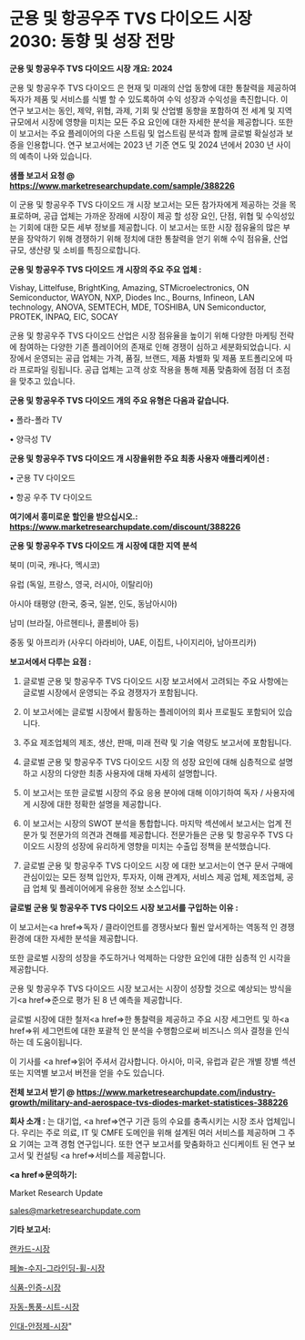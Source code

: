 # 군용 및 항공우주 TVS 다이오드 시장 2030: 동향 및 성장 전망

<strong>군용 및 항공우주 TVS 다이오드 시장 개요: 2024</strong>

군용 및 항공우주 TVS 다이오드 은 현재 및 미래의 산업 동향에 대한 통찰력을 제공하여 독자가 제품 및 서비스를 식별 할 수 있도록하여 수익 성장과 수익성을 촉진합니다. 이 연구 보고서는 동인, 제약, 위협, 과제, 기회 및 산업별 동향을 포함하여 전 세계 및 지역 규모에서 시장에 영향을 미치는 모든 주요 요인에 대한 자세한 분석을 제공합니다. 또한이 보고서는 주요 플레이어의 다운 스트림 및 업스트림 분석과 함께 글로벌 확실성과 보증을 인용합니다. 연구 보고서에는 2023 년 기준 연도 및 2024 년에서 2030 년 사이의 예측이 나와 있습니다.



<strong>샘플 보고서 요청 @ <a href=https://www.marketresearchupdate.com/sample/388226>https://www.marketresearchupdate.com/sample/388226</a></strong>

이 군용 및 항공우주 TVS 다이오드 개 시장 보고서는 모든 참가자에게 제공하는 것을 목표로하며, 공급 업체는 가까운 장래에 시장이 제공 할 성장 요인, 단점, 위협 및 수익성있는 기회에 대한 모든 세부 정보를 제공합니다. 이 보고서는 또한 시장 점유율의 많은 부분을 장악하기 위해 경쟁하기 위해 정치에 대한 통찰력을 얻기 위해 수익 점유율, 산업 규모, 생산량 및 소비를 특징으로합니다.



<strong>군용 및 항공우주 TVS 다이오드 개 시장의 주요 주요 업체 :</strong>

Vishay, Littelfuse, BrightKing, Amazing, STMicroelectronics, ON Semiconductor, WAYON, NXP, Diodes Inc., Bourns, Infineon, LAN technology, ANOVA, SEMTECH, MDE, TOSHIBA, UN Semiconductor, PROTEK, INPAQ, EIC, SOCAY

군용 및 항공우주 TVS 다이오드 산업은 시장 점유율을 높이기 위해 다양한 마케팅 전략에 참여하는 다양한 기존 플레이어의 존재로 인해 경쟁이 심하고 세분화되었습니다. 시장에서 운영되는 공급 업체는 가격, 품질, 브랜드, 제품 차별화 및 제품 포트폴리오에 따라 프로파일 링됩니다. 공급 업체는 고객 상호 작용을 통해 제품 맞춤화에 점점 더 초점을 맞추고 있습니다.



<strong>군용 및 항공우주 TVS 다이오드 개의 주요 유형은 다음과 같습니다.</strong>

• 폴라-폴라 TV

• 양극성 TV



<strong>군용 및 항공우주 TVS 다이오드 개 시장을위한 주요 최종 사용자 애플리케이션 :</strong>

• 군용 TV 다이오드

• 항공 우주 TV 다이오드



<strong>여기에서 흥미로운 할인을 받으십시오.: <a href=https://www.marketresearchupdate.com/discount/388226>https://www.marketresearchupdate.com/discount/388226</a></strong>



<strong>군용 및 항공우주 TVS 다이오드 개 시장에 대한 지역 분석</strong>

북미 (미국, 캐나다, 멕시코)

유럽 (독일, 프랑스, 영국, 러시아, 이탈리아)

아시아 태평양 (한국, 중국, 일본, 인도, 동남아시아)

남미 (브라질, 아르헨티나, 콜롬비아 등)

중동 및 아프리카 (사우디 아라비아, UAE, 이집트, 나이지리아, 남아프리카)



<strong>보고서에서 다루는 요점 :</strong>

1. 글로벌 군용 및 항공우주 TVS 다이오드 시장 보고서에서 고려되는 주요 사항에는 글로벌 시장에서 운영되는 주요 경쟁자가 포함됩니다.

2. 이 보고서에는 글로벌 시장에서 활동하는 플레이어의 회사 프로필도 포함되어 있습니다.

3. 주요 제조업체의 제조, 생산, 판매, 미래 전략 및 기술 역량도 보고서에 포함됩니다.

4. 글로벌 군용 및 항공우주 TVS 다이오드 시장 의 성장 요인에 대해 심층적으로 설명하고 시장의 다양한 최종 사용자에 대해 자세히 설명합니다.

5. 이 보고서는 또한 글로벌 시장의 주요 응용 분야에 대해 이야기하여 독자 / 사용자에게 시장에 대한 정확한 설명을 제공합니다.

6. 이 보고서는 시장의 SWOT 분석을 통합합니다. 마지막 섹션에서 보고서는 업계 전문가 및 전문가의 의견과 견해를 제공합니다. 전문가들은 군용 및 항공우주 TVS 다이오드 시장의 성장에 유리하게 영향을 미치는 수출입 정책을 분석했습니다.

7. 글로벌 군용 및 항공우주 TVS 다이오드 시장 에 대한 보고서는이 연구 문서 구매에 관심이있는 모든 정책 입안자, 투자자, 이해 관계자, 서비스 제공 업체, 제조업체, 공급 업체 및 플레이어에게 유용한 정보 소스입니다.



<strong>글로벌 군용 및 항공우주 TVS 다이오드 시장 보고서를 구입하는 이유 :</strong>

이 보고서는<a href=>독자 / 클</a>라이언트를 경쟁사보다 훨씬 앞서게하는 역동적 인 경쟁 환경에 대한 자세한 분석을 제공합니다.

또한 글로벌 시장의 성장을 주도하거나 억제하는 다양한 요인에 대한 심층적 인 시각을 제공합니다.

군용 및 항공우주 TVS 다이오드 시장 보고서는 시장이 성장할 것으로 예상되는 방식을 기<a href=>준으로</a> 평가 된 8 년 예측을 제공합니다.

글로벌 시장에 대한 철저<a href=>한 통찰력</a>을 제공하고 주요 시장 세그먼트 및 하<a href=>위 세그</a>먼트에 대한 포괄적 인 분석을 수행함으로써 비즈니스 의사 결정을 인식하는 데 도움이됩니다.

이 기사를 <a href=>읽어 주</a>셔서 감사합니다. 아시아, 미국, 유럽과 같은 개별 장별 섹션 또는 지역별 보고서 버전을 얻을 수도 있습니다.



<strong>전체 보고서 받기 @ <a href=https://www.marketresearchupdate.com/industry-growth/military-and-aerospace-tvs-diodes-market-statistices-388226>https://www.marketresearchupdate.com/industry-growth/military-and-aerospace-tvs-diodes-market-statistices-388226</a></strong>



<strong>회사 소개 :</strong>
는 대기업, <a href=>연구 기</a>관 등의 수요를 충족시키는 시장 조사 업체입니다. 우리는 주로 의료, IT 및 CMFE 도메인을 위해 설계된 여러 서비스를 제공하며 그 주요 기여는 고객 경험 연구입니다. 또한 연구 보고서를 맞춤화하고 신디케이트 된 연구 보고서 및 컨설팅 <a href=>서비</a>스를 제공합니다.



<strong><a href=>문의하기:</a></strong>

Market Research Update

sales@marketresearchupdate.com



<strong>기타 보고서:</strong>

<a href=https://www.linkedin.com/pulse/랜카드-시장-진입-전략-및-위험-평가2029년-survey-spotlight-pro-24-analysis/>랜카드-시장</a>

<a href=https://www.linkedin.com/pulse/페놀-수지-그라인딩-휠-시장-세분화-연구-및-목표-고객2029년-lnrvf/>페놀-수지-그라인딩-휠-시장</a>

<a href=https://www.linkedin.com/pulse/식품-인증-시장-동향-및-성장-전망-survey-spotlight-pro-24-analysis-0fu1f/>식품-인증-시장</a>

<a href=https://www.linkedin.com/pulse/자동-통풍-시트-시장-세분화-연구-및-목표-고객2030년-isdailynews-bsxgf/>자동-통풍-시트-시장</a>

<a href=https://www.linkedin.com/pulse/인대-안정제-시장-규모-및-성장-2023-trendsetters-talk-360-analysis-ihvrf/>인대-안정제-시장</a>"
